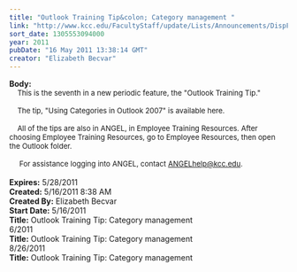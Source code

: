 ```yaml
---
title: "Outlook Training Tip&colon; Category management "
link: "http://www.kcc.edu/FacultyStaff/update/Lists/Announcements/DispForm.aspx?ID=310"
sort_date: 1305553094000
year: 2011
pubDate: "16 May 2011 13:38:14 GMT"
creator: "Elizabeth Becvar"
---
```


<div><b>Body:</b> <div class=ExternalClassA350088E505F4096BC5A374ADA122D27><div><font size=2>    This is the seventh in a new periodic feature, the &quot;Outlook Training Tip.&quot;</font></div><font size=2>
<div><br>    The tip, &quot;Using Categories in Outlook 2007&quot; is available here.</div>
<div><br>    All of the tips are also in ANGEL, in Employee Training Resources. After choosing Employee Training Resources, go to Employee Resources, then open the Outlook folder. </div>
<div><br>     For assistance logging into ANGEL, contact </font><a href="mailto:ANGELhelp@kcc.edu"><font size=2>ANGELhelp@kcc.edu</font></a><font size=2>. </font></div>
<div><font size=2></font> </div></div></div>
<div><b>Expires:</b> 5/28/2011</div>
<div><b>Created:</b> 5/16/2011 8:38 AM</div>
<div><b>Created By:</b> Elizabeth Becvar</div>
<div><b>Start Date:</b> 5/16/2011</div>
<div><b>Title:</b> Outlook Training Tip: Category management </div>
6/2011</div>
<div><b>Title:</b> Outlook Training Tip: Category management  </div>
8/26/2011</div>
<div><b>Title:</b> Outlook Training Tip: Category management </div>
